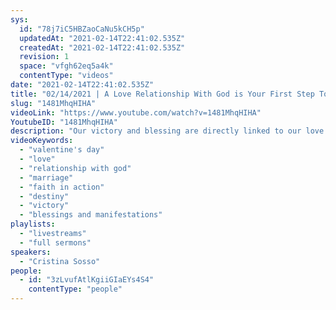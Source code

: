 ```yaml
---
sys:
  id: "78j7iC5HBZaoCaNu5kCH5p"
  updatedAt: "2021-02-14T22:41:02.535Z"
  createdAt: "2021-02-14T22:41:02.535Z"
  revision: 1
  space: "vfgh62eq5a4k"
  contentType: "videos"
date: "2021-02-14T22:41:02.535Z"
title: "02/14/2021 | A Love Relationship With God is Your First Step Towards Greatness (Pastor Cristina Sosso)"
slug: "1481MhqHIHA"
videoLink: "https://www.youtube.com/watch?v=1481MhqHIHA"
YoutubeID: "1481MhqHIHA"
description: "Our victory and blessing are directly linked to our love relationship with God. God is more than willing to manifest blessings and manifestations for us. So we need to ask why are there delays? It has to be something involving us. Many Christians are self focused. Let us focus on loving on God and romancing Him. It is His love that enables us to love others and become a blessing to others. This sermon was delivered by Pastor Cris Sosso at Freedom Fellowship Church International on February 14, 2021."
videoKeywords:
  - "valentine's day"
  - "love"
  - "relationship with god"
  - "marriage"
  - "faith in action"
  - "destiny"
  - "victory"
  - "blessings and manifestations"
playlists:
  - "livestreams"
  - "full sermons"
speakers:
  - "Cristina Sosso"
people:
  - id: "3zLvufAtlKgiiGIaEYs4S4"
    contentType: "people"
---
```

